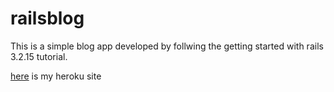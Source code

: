 railsblog
=========
This is a simple blog app developed by follwing the getting started with rails 3.2.15 tutorial.

[here](chrisrailsblog.herokuapp.com) is my heroku site
